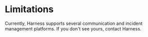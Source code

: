 # Limitations

Currently, Harness supports several communication and incident management platforms. If you don't see yours, contact Harness.
